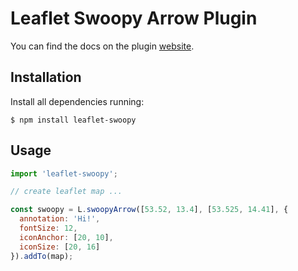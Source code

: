 # Leaflet Swoopy Arrow Plugin

You can find the docs on the plugin [website](https://wbkd.github.io/leaflet-swoopy/).

## Installation

Install all dependencies running:

```shell
$ npm install leaflet-swoopy
```

## Usage

```javascript
import 'leaflet-swoopy';

// create leaflet map ...

const swoopy = L.swoopyArrow([53.52, 13.4], [53.525, 14.41], {
  annotation: 'Hi!',
  fontSize: 12,
  iconAnchor: [20, 10],
  iconSize: [20, 16]
}).addTo(map);
```
